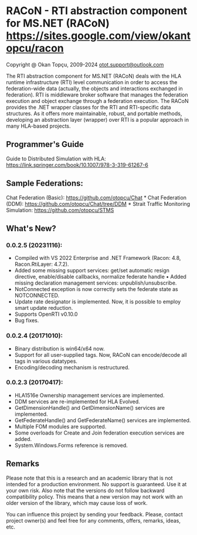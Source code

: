 RACoN - RTI abstraction component for MS.NET (RACoN)
https://sites.google.com/view/okantopcu/racon
=============================================

Copyright @ Okan Topçu, 2009-2024
otot.support@outlook.com

The RTI abstraction component for MS.NET (RACoN) deals with the HLA runtime infrastructure (RTI) level communication 
in order to access the federation-wide data (actually, the objects and interactions exchanged in federation). 
RTI is middleware broker software that manages the federation execution and object exchange through a federation execution.
The RACoN provides the .NET wrapper classes for the RTI and RTI-specific data structures. 
As it offers more maintainable, robust, and portable methods, developing an abstraction layer (wrapper) over RTI is a popular approach in many HLA-based projects.

## Programmer's Guide
Guide to Distributed Simulation with HLA: https://link.springer.com/book/10.1007/978-3-319-61267-6

## Sample Federations:
Chat Federation (Basic): https://github.com/otopcu/Chat * Chat Federation (DDM): https://github.com/otopcu/Chat/tree/DDM * Strait Traffic Monitoring Simulation: https://github.com/otopcu/STMS

## What's New?
### 0.0.2.5 (20231116):
* Compiled with VS 2022 Enterprise and .NET Framework (Racon: 4.8, Racon.RtiLayer:	4.7.2).
* Added some missing support services: get/set automatic resign directive, enable/disable callbacks, normalize federate handle
•	Added missing declaration management services: unpublish/unsubscribe.
* NotConnected exception is now correctly sets the federate state as NOTCONNECTED.
* Update rate designator is implemented. Now, it is possible to employ smart update reduction. 
* Supports OpenRTI v0.10.0
* Bug fixes.

### 0.0.2.4 (20171010):
* Binary distribution is win64/x64 now.
* Support for all user-supplied tags. Now, RACoN can encode/decode all tags in various datatypes.
* Encoding/decoding mechanism is restructured.

### 0.0.2.3 (20170417):
* HLA1516e Ownership management services are implemented.
* DDM services are re-implemented for HLA Evolved.
* GetDimensionHandle() and GetDimensionName() services are implemented.
* GetFederateHandle() and GetFederateName() services are implemented.
* Multiple FOM modules are supported.
* Some overloads for Create and Join federation execution services are added.
* System.Windows.Forms reference is removed.

## Remarks
Please note that this is a research and an academic library that is not intended for a production environment. 
No support is guaranteed. Use it at your own risk. Also note that the versions do not follow backward compatibility policy. 
This means that a new version may not work with an older version of the library, which may cause loss of work.

You can influence this project by sending your feedback. Please, contact project owner(s) and feel free for any comments, offers, remarks, ideas, etc. 
